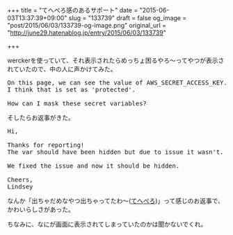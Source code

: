 +++
title = "てへぺろ感のあるサポート"
date = "2015-06-03T13:37:39+09:00"
slug = "133739"
draft = false
og_image = "post/2015/06/03/133739-og-image.png"
original_url = "http://june29.hatenablog.jp/entry/2015/06/03/133739"

+++

<p>werckerを使っていて、それ表示されたらめっちょ困るやろ〜ってやつが表示されていたので、中の人に声かけてみた。</p>

<pre class="code" data-lang="" data-unlink>On this page, we can see the value of AWS_SECRET_ACCESS_KEY. 
I think that is set as 'protected'.

How can I mask these secret variables?</pre>


<p>そしたらお返事がきた。</p>

<pre class="code" data-lang="" data-unlink>Hi,

Thanks for reporting!
The var should have been hidden but due to issue it wasn't.

We fixed the issue and now it should be hidden.

Cheers,
Lindsey</pre>


<p>なんか「出ちゃだめなやつ出ちゃってたわ〜(<a class="keyword" href="http://d.hatena.ne.jp/keyword/%A4%C6%A4%D8%A4%DA%A4%ED">てへぺろ</a>)」って感じのお返事で、かわいらしさがあった。</p>

<p>ちなみに、なにが画面に表示されてしまっていたのかは聞かないでくれ。</p>